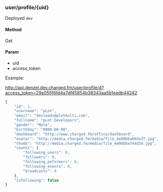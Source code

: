### **user/profile/{uid}**

Deployed `dev`

#### **Method**

Get

#### **Param**

- uid
- access_token

Example:

http://api.denzel.dev.charged.fm/user/profile/4?access_token=29a055f6fd4a7df45854b38343aa5b1eedb44242

```javascript
{
    "id": 1,
    "username": "pLot",
    "email": "devleads@plotmulti.com",
    "fullname": "pLot Developers",
    "gender": "Male",
    "birthday": "0000-00-00",
    "dashboard": "http://www.charged.fm/office/dashboard",
    "avatar": "http://media.charged.fm/media/file_4e00bba66da37.jpg",
    "thumb": "http://media.charged.fm/media/file_4e00bba744d3d.jpg",
    "counts": {
        "following_users": 0,
        "followers": 0,
        "following_peformers": 0,
        "following_events": 0,
        "broadcasts": 0
    },
    "isfollowing": false
}
```
